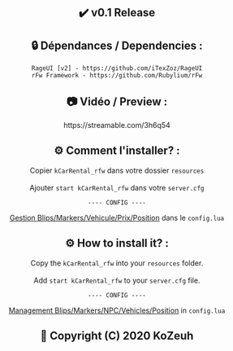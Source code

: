 <h2 align='center'>✔️ v0.1 Release </h2>

<h2 align='center'>🔒 Dépendances / Dependencies :</h2>
<div align='center'>

    RageUI [v2] - https://github.com/iTexZoz/RageUI
    rFw Framework - https://github.com/Rubylium/rFw

</div>

<h2 align='center'>📷 Vidéo / Preview :</h2>
<div align='center'>https://streamable.com/3h6q54 </div>

<h2 align='center'>⚙️ Comment l'installer? :</h2>
<div align='center'>

Copier `kCarRental_rfw` dans votre dossier `resources`<br></br>
Ajouter `start kCarRental_rfw` dans votre `server.cfg`

    ---- CONFIG ----
<u>Gestion Blips/Markers/Vehicule/Prix/Position</u> dans le `config.lua`
</div>

<h2 align='center'>⚙️ How to install it? :</h2>
<div align='center'>

Copy the `kCarRental_rfw` into your `resources` folder.<br></br>
Add `start kCarRental_rfw` to your `server.cfg` file.

    ---- CONFIG ----
<u>Management Blips/Markers/NPC/Vehicles/Position</u> in `config.lua`
</div>

<h2 align='center'>🔖 Copyright (C) 2020 KoZeuh</h2>
